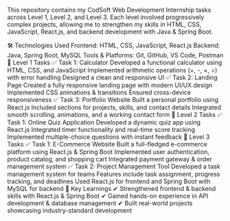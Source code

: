 This repository contains my CodSoft Web Development Internship tasks across Level 1, Level 2, and Level 3. Each level involved progressively complex projects, allowing me to strengthen my skills in HTML, CSS, JavaScript, React.js, and backend development with Java & Spring Boot.

🛠 Technologies Used
Frontend: HTML, CSS, JavaScript, React.js
Backend: Java, Spring Boot, MySQL
Tools & Platforms: Git, GitHub, VS Code, Postman
🔹 Level 1 Tasks
✅ Task 1: Calculator
Developed a functional calculator using HTML, CSS, and JavaScript
Implemented arithmetic operations (+, -, ×, ÷) with error handling
Designed a clean and responsive UI
✅ Task 2: Landing Page
Created a fully responsive landing page with modern UI/UX design
Implemented CSS animations & transitions
Ensured cross-device responsiveness
✅ Task 3: Portfolio Website
Built a personal portfolio using React.js
Included sections for projects, skills, and contact details
Integrated smooth scrolling, animations, and a working contact form
🔹 Level 2 Tasks
✅ Task 1: Online Quiz Application
Developed a dynamic quiz app using React.js
Integrated timer functionality and real-time score tracking
Implemented multiple-choice questions with instant feedback
🔹 Level 3 Tasks
✅ Task 1: E-Commerce Website
Built a full-fledged e-commerce platform using React.js & Spring Boot
Implemented user authentication, product catalog, and shopping cart
Integrated payment gateway & order management system
✅ Task 2: Project Management Tool
Developed a task management system for teams
Features include task assignment, progress tracking, and deadlines
Used React.js for frontend and Spring Boot with MySQL for backend
🚀 Key Learnings
✔ Strengthened frontend & backend skills with React.js & Spring Boot
✔ Gained hands-on experience in API development & database management
✔ Built real-world projects showcasing industry-standard development

